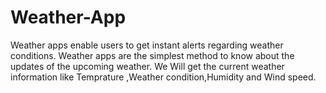 # Weather-App
Weather apps enable users to get instant alerts regarding weather conditions. Weather apps are the simplest method to
know about the updates of the upcoming weather. 
We Will get the current weather information like Temprature ,Weather condition,Humidity and Wind speed.
